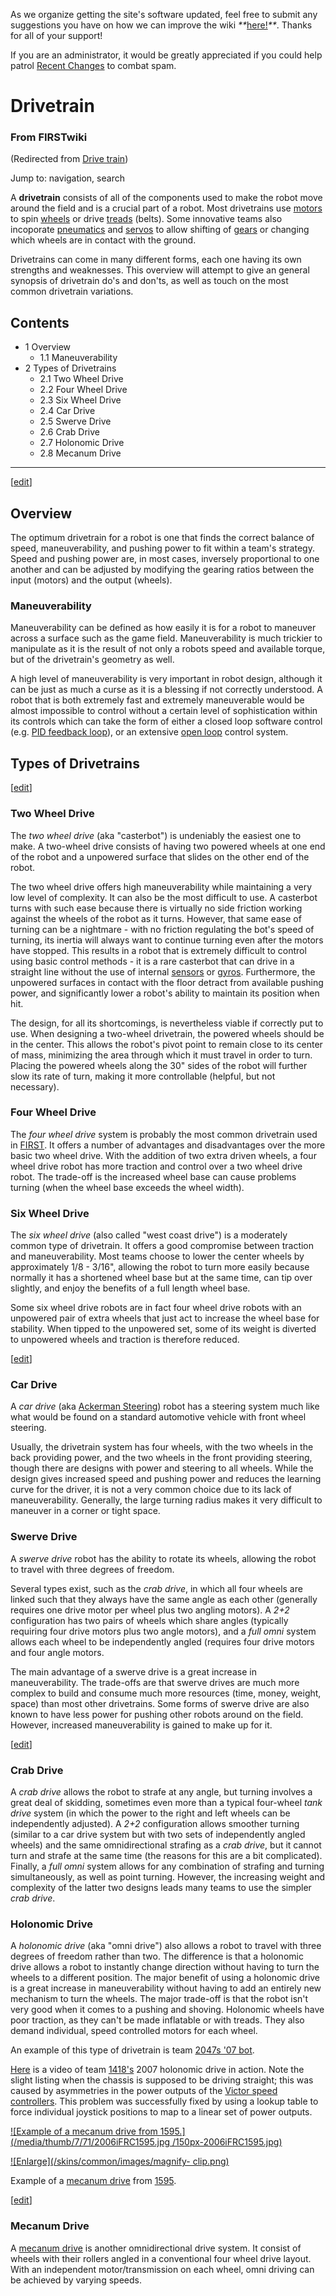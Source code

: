 As we organize getting the site's software updated, feel free to submit any
suggestions you have on how we can improve the wiki
_**_[here!](/index.php/User:Hallry/Suggestions "User:Hallry/Suggestions"
)_**_. Thanks for all of your support!

If you are an administrator, it would be greatly appreciated if you could help
patrol [Recent Changes](/index.php/Special:Recentchanges
"Special:Recentchanges" ) to combat spam.

# Drivetrain

### From FIRSTwiki

(Redirected from [Drive train](/index.php?title=Drive_train&redirect=no "Drive
train" ))

Jump to: navigation, search

A **drivetrain** consists of all of the components used to make the robot move
around the field and is a crucial part of a robot. Most drivetrains use
[motors](/index.php/Motor "Motor" ) to spin [wheels](/index.php/Wheel "Wheel"
) or drive [treads](/index.php/Tread "Tread" ) (belts). Some innovative teams
also incoporate [pneumatics](/index.php/Pneumatics "Pneumatics" ) and
[servos](/index.php/Servo "Servo" ) to allow shifting of
[gears](/index.php/Gear "Gear" ) or changing which wheels are in contact with
the ground.

Drivetrains can come in many different forms, each one having its own
strengths and weaknesses. This overview will attempt to give an general
synopsis of drivetrain do's and don'ts, as well as touch on the most common
drivetrain variations.

## Contents

  * 1 Overview
    * 1.1 Maneuverability
  * 2 Types of Drivetrains
    * 2.1 Two Wheel Drive
    * 2.2 Four Wheel Drive
    * 2.3 Six Wheel Drive
    * 2.4 Car Drive
    * 2.5 Swerve Drive
    * 2.6 Crab Drive
    * 2.7 Holonomic Drive
    * 2.8 Mecanum Drive  
---  
  
[[edit](/index.php?title=Drivetrain&action=edit&section=1 "Edit section:
Overview" )]

## Overview

The optimum drivetrain for a robot is one that finds the correct balance of
speed, maneuverability, and pushing power to fit within a team's strategy.
Speed and pushing power are, in most cases, inversely proportional to one
another and can be adjusted by modifying the gearing ratios between the input
(motors) and the output (wheels).


### Maneuverability

Maneuverability can be defined as how easily it is for a robot to maneuver
across a surface such as the game field. Maneuverability is much trickier to
manipulate as it is the result of not only a robots speed and available
torque, but of the drivetrain's geometry as well.

A high level of maneuverability is very important in robot design, although it
can be just as much a curse as it is a blessing if not correctly understood. A
robot that is both extremely fast and extremely maneuverable would be almost
impossible to control without a certain level of sophistication within its
controls which can take the form of either a closed loop software control
(e.g. [PID feedback loop](/index.php/PID_feedback_loop "PID feedback loop" )),
or an extensive [open loop](/index.php/Open_loop "Open loop" ) control system.


## Types of Drivetrains

[[edit](/index.php?title=Drivetrain&action=edit&section=4 "Edit section: Two
Wheel Drive" )]

### Two Wheel Drive

The _two wheel drive_ (aka "casterbot") is undeniably the easiest one to make.
A two-wheel drive consists of having two powered wheels at one end of the
robot and a unpowered surface that slides on the other end of the robot.

The two wheel drive offers high maneuverability while maintaining a very low
level of complexity. It can also be the most difficult to use. A casterbot
turns with such ease because there is virtually no side friction working
against the wheels of the robot as it turns. However, that same ease of
turning can be a nightmare - with no friction regulating the bot's speed of
turning, its inertia will always want to continue turning even after the
motors have stopped. This results in a robot that is extremely difficult to
control using basic control methods - it is a rare casterbot that can drive in
a straight line without the use of internal [sensors](/index.php/Sensor
"Sensor" ) or [gyros](/index.php/Gyro "Gyro" ). Furthermore, the unpowered
surfaces in contact with the floor detract from available pushing power, and
significantly lower a robot's ability to maintain its position when hit.

The design, for all its shortcomings, is nevertheless viable if correctly put
to use. When designing a two-wheel drivetrain, the powered wheels should be in
the center. This allows the robot's pivot point to remain close to its center
of mass, minimizing the area through which it must travel in order to turn.
Placing the powered wheels along the 30" sides of the robot will further slow
its rate of turn, making it more controllable (helpful, but not necessary).


### Four Wheel Drive

The _four wheel drive_ system is probably the most common drivetrain used in
[FIRST](/index.php/FIRST "FIRST" ). It offers a number of advantages and
disadvantages over the more basic two wheel drive. With the addition of two
extra driven wheels, a four wheel drive robot has more traction and control
over a two wheel drive robot. The trade-off is the increased wheel base can
cause problems turning (when the wheel base exceeds the wheel width).


### Six Wheel Drive

The _six wheel drive_ (also called "west coast drive") is a moderately common
type of drivetrain. It offers a good compromise between traction and
maneuverability. Most teams choose to lower the center wheels by approximately
1/8 - 3/16", allowing the robot to turn more easily because normally it has a
shortened wheel base but at the same time, can tip over slightly, and enjoy
the benefits of a full length wheel base.

Some six wheel drive robots are in fact four wheel drive robots with an
unpowered pair of extra wheels that just act to increase the wheel base for
stability. When tipped to the unpowered set, some of its weight is diverted to
unpowered wheels and traction is therefore reduced.

[[edit](/index.php?title=Drivetrain&action=edit&section=7 "Edit section: Car
Drive" )]

### Car Drive

A _car drive_ (aka [Ackerman
Steering](http://en.wikipedia.org/wiki/Ackermann_steering_geometry
"http://en.wikipedia.org/wiki/Ackermann_steering_geometry" )) robot has a
steering system much like what would be found on a standard automotive vehicle
with front wheel steering.

Usually, the drivetrain system has four wheels, with the two wheels in the
back providing power, and the two wheels in the front providing steering,
though there are designs with power and steering to all wheels. While the
design gives increased speed and pushing power and reduces the learning curve
for the driver, it is not a very common choice due to its lack of
maneuverability. Generally, the large turning radius makes it very difficult
to maneuver in a corner or tight space.


### Swerve Drive

A _swerve drive_ robot has the ability to rotate its wheels, allowing the
robot to travel with three degrees of freedom.

Several types exist, such as the _crab drive_, in which all four wheels are
linked such that they always have the same angle as each other (generally
requires one drive motor per wheel plus two angling motors). A _2+2_
configuration has two pairs of wheels which share angles (typically requiring
four drive motors plus two angle motors), and a _full omni_ system allows each
wheel to be independently angled (requires four drive motors and four angle
motors.

The main advantage of a swerve drive is a great increase in maneuverability.
The trade-offs are that swerve drives are much more complex to build and
consume much more resources (time, money, weight, space) than most other
drivetrains. Some forms of swerve drive are also known to have less power for
pushing other robots around on the field. However, increased maneuverability
is gained to make up for it.

[[edit](/index.php?title=Drivetrain&action=edit&section=9 "Edit section: Crab
Drive" )]

### Crab Drive

A _crab drive_ allows the robot to strafe at any angle, but turning involves a
great deal of skidding, sometimes even more than a typical four-wheel _tank
drive_ system (in which the power to the right and left wheels can be
independently adjusted). A _2+2_ configuration allows smoother turning
(similar to a car drive system but with two sets of independently angled
wheels) and the same omnidirectional strafing as a _crab drive_, but it cannot
turn and strafe at the same time (the reasons for this are a bit complicated).
Finally, a _full omni_ system allows for any combination of strafing and
turning simultaneously, as well as point turning. However, the increasing
weight and complexity of the latter two designs leads many teams to use the
simpler _crab drive_.


### Holonomic Drive

A _holonomic drive_ (aka "omni drive") also allows a robot to travel with
three degrees of freedom rather than two. The difference is that a holonomic
drive allows a robot to instantly change direction without having to turn the
wheels to a different position. The major benefit of using a holonomic drive
is a great increase in maneuverability without having to add an entirely new
mechanism to turn the wheels. The major trade-off is that the robot isn't very
good when it comes to a pushing and shoving. Holonomic wheels have poor
traction, as they can't be made inflatable or with treads. They also demand
individual, speed controlled motors for each wheel.

An example of this type of drivetrain is team [2047s '07
bot](/media/0/09/2047_holonomic.jpg "2047 holonomic.jpg" ).

[Here](http://www.youtube.com/watch?v=CTlAf0c9KfA
"http://www.youtube.com/watch?v=CTlAf0c9KfA" ) is a video of team
[1418's](/index.php/1418 "1418" ) 2007 holonomic drive in action. Note the
slight listing when the chassis is supposed to be driving straight; this was
caused by asymmetries in the power outputs of the [Victor speed
controllers](/index.php/Victor_884 "Victor 884" ). This problem was
successfully fixed by using a lookup table to force individual joystick
positions to map to a linear set of power outputs.

[![Example of a mecanum drive from 1595.](/media/thumb/7/71/2006iFRC1595.jpg
/150px-2006iFRC1595.jpg)](/index.php/Image:2006iFRC1595.jpg "Example of a
mecanum drive from 1595." )

[![Enlarge](/skins/common/images/magnify-
clip.png)](/index.php/Image:2006iFRC1595.jpg "Enlarge" )

Example of a [mecanum drive](/index.php/Mecanum_wheel "Mecanum wheel" ) from
[1595](/index.php?title=1595&action=edit "1595" ).

[[edit](/index.php?title=Drivetrain&action=edit&section=11 "Edit section:
Mecanum Drive" )]

### Mecanum Drive

A [mecanum drive](/index.php/Mecanum_wheel "Mecanum wheel" ) is another
omnidirectional drive system. It consist of wheels with their rollers angled
in a conventional four wheel drive layout. With an independent
motor/transmission on each wheel, omni driving can be achieved by varying
speeds.

